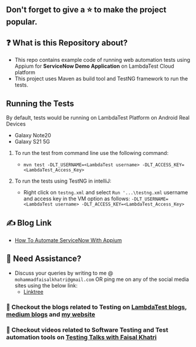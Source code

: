 ## Don't forget to give a :star: to make the project popular.

## :question: What is this Repository about?

- This repo contains example code of running web automation tests using Appium for **ServiceNow Demo Application**
 on LambdaTest Cloud platform
- This project uses Maven as build tool and TestNG framework to run the tests.

## Running the Tests

By default, tests would be running on LambdaTest Platform on Android Real Devices
  - Galaxy Note20
  - Galaxy S21 5G

1. To run the test from command line use the following command:

    - `mvn test -DLT_USERNAME=<LambdaTest username> -DLT_ACCESS_KEY=<LambdaTest_Access_Key>`

2. To run the tests using TestNG in intelliJ:

    - Right click on `testng.xml` and select `Run '...\testng.xml`
      username and access key in the VM option as follows:
      `-DLT_USERNAME=<LambdaTest username> -DLT_ACCESS_KEY=<LambdaTest_Access_Key>`

## :writing_hand: Blog Link

- [How To Automate ServiceNow With Appium](https://www.lambdatest.com/blog/automating-servicenow-with-appium/)


## 🧬 Need Assistance?

- Discuss your queries by writing to me @ `mohammadfaisalkhatri@gmail.com`
  OR ping me on any of the social media sites using the below link:
    - [Linktree](https://linktr.ee/faisalkhatri)

### :thought_balloon: Checkout the blogs related to Testing on [LambdaTest blogs](https://www.lambdatest.com/blog/author/mfaisalkhatri/), [medium blogs](https://medium.com/@iamfaisalkhatri) and [my website](https://mfaisalkhatri.github.io)  

### :bookmark: Checkout videos related to Software Testing and Test automation tools on [Testing Talks with Faisal Khatri](https://www.youtube.com/@faisalkhatriqa)
 